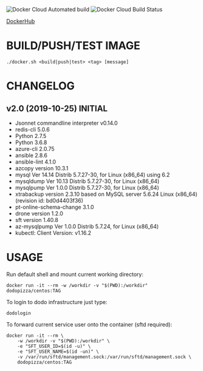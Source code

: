 ![Docker Cloud Automated build](https://img.shields.io/docker/cloud/automated/dodopizza/centos)
![Docker Cloud Build Status](https://img.shields.io/docker/cloud/build/dodopizza/centos)

[DockerHub](https://hub.docker.com/r/dodopizza/centos)

# BUILD/PUSH/TEST IMAGE

```
./docker.sh <build|push|test> <tag> [message]
```

# CHANGELOG

## v2.0 (2019-10-25) INITIAL
* Jsonnet commandline interpreter v0.14.0
* redis-cli 5.0.6
* Python 2.7.5
* Python 3.6.8
* azure-cli                         2.0.75
* ansible 2.8.6
* ansible-lint 4.1.0
* azcopy version 10.3.1
* mysql  Ver 14.14 Distrib 5.7.27-30, for Linux (x86_64) using  6.2
* mysqldump  Ver 10.13 Distrib 5.7.27-30, for Linux (x86_64)
* mysqlpump  Ver 1.0.0 Distrib 5.7.27-30, for Linux (x86_64)
* xtrabackup version 2.3.10 based on MySQL server 5.6.24 Linux (x86_64) (revision id: bd0d4403f36)
* pt-online-schema-change 3.1.0
* drone version 1.2.0
* sft version 1.40.8
* az-mysqlpump  Ver 1.0.0 Distrib 5.7.24, for Linux (x86_64)
* kubectl: Client Version: v1.16.2


# USAGE

Run default shell and mount current working directory:
```
docker run -it --rm -w /workdir -v "$(PWD):/workdir" dodopizza/centos:TAG
```

To login to dodo infrastructure just type:
```
dodologin
```

To forward current service user onto the container (sftd required):
```
docker run -it --rm \
    -w /workdir -v "$(PWD):/workdir" \
    -e "SFT_USER_ID=$(id -u)" \
    -e "SFT_USER_NAME=$(id -un)" \
    -v /var/run/sftd/management.sock:/var/run/sftd/management.sock \
    dodopizza/centos:TAG
```
